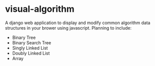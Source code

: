 # visual-algorithm

A django web application to display and modify common algorithm data structures in your brower using javascript.
Planning to include:
- Binary Tree
- Binary Search Tree
- Singly Linked List
- Doubly Linked List
- Array
